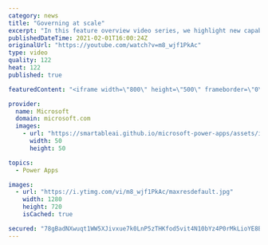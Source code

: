 ```yaml
---
category: news
title: "Governing at scale"
excerpt: "In this feature overview video series, we highlight new capabilities included in the latest update to Microsoft Power Apps.  Microsoft's Power Platform is a rich ecosystem of more than three hundred Microsoft and non-Microsoft connectors that can be leveraged by apps and flows. We are proud to introduce"
publishedDateTime: 2021-02-01T16:00:24Z
originalUrl: "https://youtube.com/watch?v=m8_wjf1PkAc"
type: video
quality: 122
heat: 122
published: true

featuredContent: "<iframe width=\"800\" height=\"500\" frameborder=\"0\" src=\"https://www.youtube.com/embed/m8_wjf1PkAc\" allow=\"accelerometer; autoplay; encrypted-media; gyroscope; picture-in-picture\" allowfullscreen></iframe>"

provider:
  name: Microsoft
  domain: microsoft.com
  images:
    - url: "https://smartableai.github.io/microsoft-power-apps/assets/images/organizations/microsoft.com-50x50.jpg"
      width: 50
      height: 50

topics:
  - Power Apps

images:
  - url: "https://i.ytimg.com/vi/m8_wjf1PkAc/maxresdefault.jpg"
    width: 1280
    height: 720
    isCached: true

secured: "78gBadNXwuqt1WW5XJivxue7k0LnP5zTHKfod5vit4N10bYz4P0rMkLioYE8BVLxAfS+jmMBN3U/+/48D6mE+7F/4ZjLi9sYMCUg+/0CcbccFOFexyHLRzPt/y5XDMOU9WsNHHjMaEteueDNMUvjJOZLHpb/19TIv4hvPjNElm7WsMpwMfTIz6+AG2u8ncpQjK0TLHA2bWJ0oPb4KqV4mCaSzbpPdbIumqBhd3J8UL6a2v8JSXiYAjxFlTDeIfjqsr1JmA+TouTqfwrOw0fZdFp5Alffpl+5W6PiObe2T1vje7a0n+axGfTA6As8okaRgM7FMW4sd1xTXQAZWDl137nSM72bCf9OHrpYpjDE0f4LY3SjwM5YCWIdqgSbZvDe/FMliIbsvL0UwDXqBSsrE08WxqyXJZfTi3Ecrug7w1E=;nubbU2B1lfMzFzXf5uudKw=="
---
```


